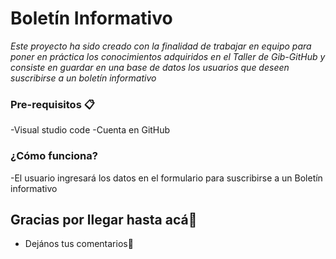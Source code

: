 # Boletín Informativo

_Este proyecto ha sido creado con la finalidad de trabajar en equipo para poner en práctica los conocimientos adquiridos en el Taller  de Gib-GitHub y consiste en guardar en una base de datos los usuarios que deseen suscribirse a un boletín informativo_

### Pre-requisitos 📋
-Visual studio code
-Cuenta en GitHub

### ¿Cómo funciona?

-El usuario ingresará los datos en el formulario para suscribirse a un Boletín informativo


## Gracias por llegar hasta acá🎁

* Dejános tus comentarios📢